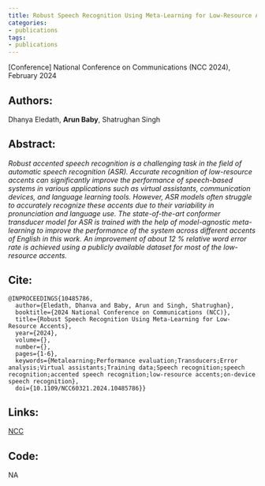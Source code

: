 ```yaml
---
title: Robust Speech Recognition Using Meta-Learning for Low-Resource Accents
categories:
- publications
tags:
- publications
---
```


\[Conference\] National Conference on Communications (NCC 2024), February 2024

## Authors: 
Dhanya Eledath, **Arun Baby**, Shatrughan Singh

## Abstract: 
<em>Robust accented speech recognition is a challenging task in the field of automatic speech recognition (ASR). Accurate recognition of low-resource accents can significantly improve the performance of speech-based systems in various applications such as virtual assistants, communication devices, and language learning tools. However, ASR models often struggle to accurately recognize these accents due to their variability in pronunciation and language use. The state-of-the-art conformer transducer model for ASR is trained with the help of model-agnostic meta-learning to improve the performance of the system across different accents of English in this work. An improvement of about 12 % relative word error rate is achieved using a publicly available dataset for most of the low-resource accents.</em>



## Cite:

```
@INPROCEEDINGS{10485786,
  author={Eledath, Dhanva and Baby, Arun and Singh, Shatrughan},
  booktitle={2024 National Conference on Communications (NCC)}, 
  title={Robust Speech Recognition Using Meta-Learning for Low-Resource Accents}, 
  year={2024},
  volume={},
  number={},
  pages={1-6},
  keywords={Metalearning;Performance evaluation;Transducers;Error analysis;Virtual assistants;Training data;Speech recognition;speech recognition;accented speech recognition;low-resource accents;on-device speech recognition},
  doi={10.1109/NCC60321.2024.10485786}}
```

## Links:
[NCC](https://ieeexplore.ieee.org/document/10485786)


## Code:
NA
